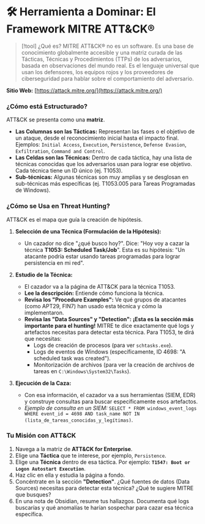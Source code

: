 # 🛠️ Herramienta a Dominar: El Framework MITRE ATT&CK®

> [!tool] ¿Qué es?
> MITRE ATT&CK® no es un software. Es una base de conocimiento globalmente accesible y una matriz curada de las Tácticas, Técnicas y Procedimientos (TTPs) de los adversarios, basada en observaciones del mundo real. Es el lenguaje universal que usan los defensores, los equipos rojos y los proveedores de ciberseguridad para hablar sobre el comportamiento del adversario.

**Sitio Web:** [https://attack.mitre.org/](https://attack.mitre.org/)

### ¿Cómo está Estructurado?

ATT&CK se presenta como una **matriz**.
-   **Las Columnas son las Tácticas:** Representan las fases o el objetivo de un ataque, desde el reconocimiento inicial hasta el impacto final. Ejemplos: `Initial Access`, `Execution`, `Persistence`, `Defense Evasion`, `Exfiltration`, `Command and Control`.
-   **Las Celdas son las Técnicas:** Dentro de cada táctica, hay una lista de técnicas conocidas que los adversarios usan para lograr ese objetivo. Cada técnica tiene un ID único (ej. T1053).
-   **Sub-técnicas:** Algunas técnicas son muy amplias y se desglosan en sub-técnicas más específicas (ej. T1053.005 para Tareas Programadas de Windows).

### ¿Cómo se Usa en Threat Hunting?

ATT&CK es el mapa que guía la creación de hipótesis.

1.  **Selección de una Técnica (Formulación de la Hipótesis):**
    -   Un cazador no dice "¿qué busco hoy?". Dice: "Hoy voy a cazar la técnica **T1053: Scheduled Task/Job**". Esta es su hipótesis: "Un atacante podría estar usando tareas programadas para lograr persistencia en mi red".

2.  **Estudio de la Técnica:**
    -   El cazador va a la página de ATT&CK para la técnica T1053.
    -   **Lee la descripción:** Entiende cómo funciona la técnica.
    -   **Revisa los "Procedure Examples":** Ve qué grupos de atacantes (como APT29, FIN7) han usado esta técnica y cómo la implementaron.
    -   **Revisa las "Data Sources" y "Detection":** **¡Esta es la sección más importante para el hunting!** MITRE te dice exactamente qué logs y artefactos necesitas para detectar esta técnica. Para T1053, te dirá que necesitas:
        -   Logs de creación de procesos (para ver `schtasks.exe`).
        -   Logs de eventos de Windows (específicamente, ID 4698: "A scheduled task was created").
        -   Monitorización de archivos (para ver la creación de archivos de tareas en `C:\Windows\System32\Tasks`).

3.  **Ejecución de la Caza:**
    -   Con esa información, el cazador va a sus herramientas (SIEM, EDR) y construye consultas para buscar específicamente esos artefactos.
    -   *Ejemplo de consulta en un SIEM:* `SELECT * FROM windows_event_logs WHERE event_id = 4698 AND task_name NOT IN (lista_de_tareas_conocidas_y_legítimas)`.

### Tu Misión con ATT&CK
1.  Navega a la matriz de **ATT&CK for Enterprise**.
2.  Elige una **Táctica** que te interese, por ejemplo, `Persistence`.
3.  Elige una **Técnica** dentro de esa táctica. Por ejemplo: **`T1547: Boot or Logon Autostart Execution`**.
4.  Haz clic en ella y estudia la página a fondo.
5.  Concéntrate en la sección **"Detection"**. ¿Qué fuentes de datos (Data Sources) necesitas para detectar esta técnica? ¿Qué te sugiere MITRE que busques?
6.  En una nota de Obsidian, resume tus hallazgos. Documenta qué logs buscarías y qué anomalías te harían sospechar para cazar esa técnica específica.
